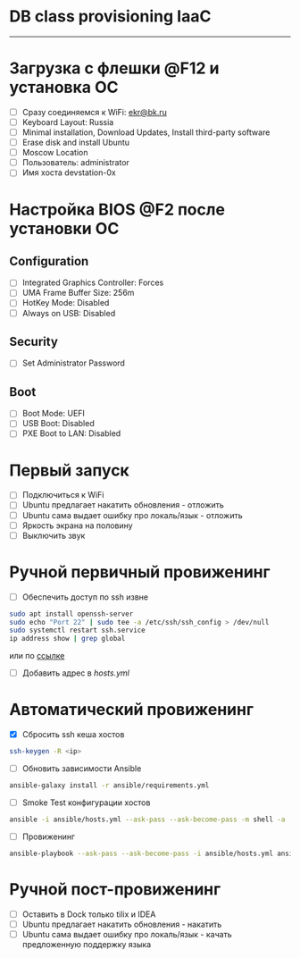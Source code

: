 # DB class provisioning IaaC

---

# Загрузка с флешки @F12 и установка ОС
- [ ] Сразу соединяемся к WiFi: ekr@bk.ru
- [ ] Keyboard Layout: Russia
- [ ] Minimal installation, Download Updates, Install third-party software
- [ ] Erase disk and install Ubuntu
- [ ] Moscow Location
- [ ] Пользователь: administrator
- [ ] Имя хоста devstation-0x

# Настройка BIOS @F2 после установки ОС
## Configuration
- [ ] Integrated Graphics Controller: Forces
- [ ] UMA Frame Buffer Size: 256m
- [ ] HotKey Mode: Disabled
- [ ] Always on USB: Disabled
## Security
- [ ] Set Administrator Password
## Boot
- [ ] Boot Mode: UEFI
- [ ] USB Boot: Disabled
- [ ] PXE Boot to LAN: Disabled

# Первый запуск
- [ ] Подключиться к WiFi
- [ ] Ubuntu предлагает накатить обновления - отложить
- [ ] Ubuntu сама выдает ошибку про локаль/язык - отложить
- [ ] Яркость экрана на половину
- [ ] Выключить звук

# Ручной первичный провиженинг
- [ ] Обеспечить доступ по ssh извне
```bash
sudo apt install openssh-server
sudo echo "Port 22" | sudo tee -a /etc/ssh/ssh_config > /dev/null
sudo systemctl restart ssh.service 
ip address show | grep global
```
или по [ссылке](https://tinyurl.com/ekr-ssh)
- [ ] Добавить адрес в _hosts.yml_

# Автоматический провиженинг
- [x] Cбросить ssh кеша хостов
```bash
ssh-keygen -R <ip>
```

- [ ] Обновить зависимости Ansible
```bash
ansible-galaxy install -r ansible/requirements.yml
```

- [ ] Smoke Test конфигурации хостов
```bash
ansible -i ansible/hosts.yml --ask-pass --ask-become-pass -m shell -a 'uname -a' all
```

- [ ] Провиженинг
```bash
ansible-playbook --ask-pass --ask-become-pass -i ansible/hosts.yml ansible/inventory.yml [--limit dev_stations] [--tags "ansible"] [--skip-tags "docker"] [--start-at-task='Shut down CI docker containers'] [--step] [-vvv]
```

# Ручной пост-провиженинг
- [ ] Оставить в Dock только tilix и IDEA
- [ ] Ubuntu предлагает накатить обновления - накатить
- [ ] Ubuntu сама выдает ошибку про локаль/язык - качать предложенную поддержку языка
